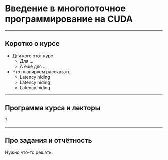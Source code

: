 # Введение в многопоточное программирование на CUDA

---

## Коротко о курсе

* Для кого этот курс
  * Для …
  * А ещё для …
* Что планируем рассказать
  * Latency hiding
  * Latency hiding
  * Latency hiding


---

## Программа курса и лекторы

?

---

## Про задания и отчётность

Нужно что-то решать.
